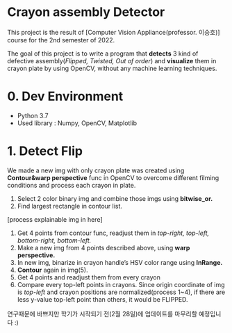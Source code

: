 # Crayon assembly Detector

This project is the result of [Computer Vision Appliance(professor. 이승호)] course for the 2nd semester of 2022.

The goal of this project is to write a program that **detects** 3 kind of defective assembly(*Flipped, Twisted, Out of order*) and **visualize** them in crayon plate by using OpenCV, without any machine learning techniques. 

# 0. Dev Environment

- Python 3.7
- Used library : Numpy, OpenCV, Matplotlib

# 1. Detect Flip

We made a new img with only crayon plate was created using **Contour&warp perspective** func in OpenCV to overcome different filming conditions and process each crayon in plate. 

1. Select 2 color binary img and combine those imgs using **bitwise_or.**
2. Find largest rectangle in contour list. 

[process explainable img in here]

1. Get 4 points from contour func, readjust them in *top-right, top-left, bottom-right, bottom-left.*
2. Make a new img from 4 points described above, using **warp perspective.**
3. In new img, binarize in crayon handle’s HSV color range using **InRange.** 
4. **Contour** again in img(5).
5. Get 4 points and readjust them from every crayon
6. Compare every top-left points in crayons.
Since origin coordinate of img is *top-left* and crayon positions are normalized(process 1~4), 
if there are less y-value top-left point than others, it would be FLIPPED.

연구때문에 바쁘지만 학기가 시작되기 전(2월 28일)에 업데이트를 마무리할 예정입니다 :)
